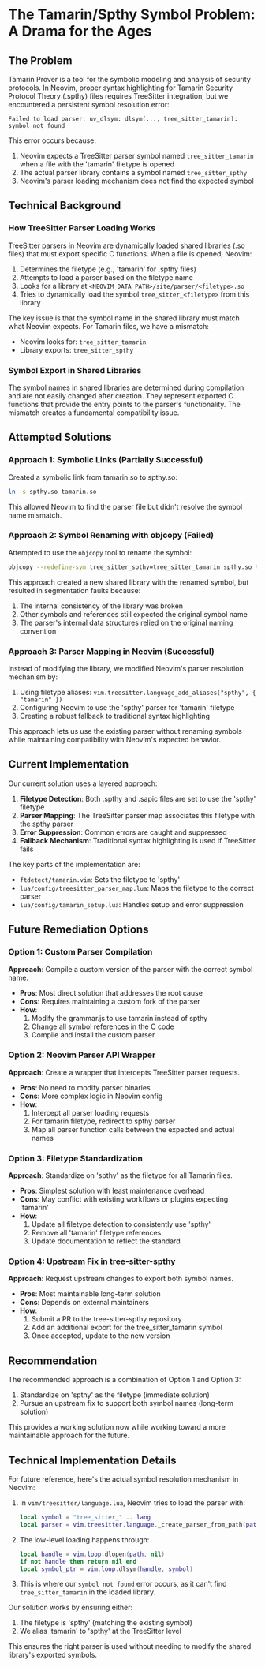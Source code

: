 # The Tamarin/Spthy Symbol Problem: A Drama for the Ages

## The Problem

Tamarin Prover is a tool for the symbolic modeling and analysis of security protocols. In Neovim, proper syntax highlighting for Tamarin Security Protocol Theory (.spthy) files requires TreeSitter integration, but we encountered a persistent symbol resolution error:

```
Failed to load parser: uv_dlsym: dlsym(..., tree_sitter_tamarin): symbol not found
```

This error occurs because:

1. Neovim expects a TreeSitter parser symbol named `tree_sitter_tamarin` when a file with the 'tamarin' filetype is opened
2. The actual parser library contains a symbol named `tree_sitter_spthy`
3. Neovim's parser loading mechanism does not find the expected symbol

## Technical Background

### How TreeSitter Parser Loading Works

TreeSitter parsers in Neovim are dynamically loaded shared libraries (.so files) that must export specific C functions. When a file is opened, Neovim:

1. Determines the filetype (e.g., 'tamarin' for .spthy files)
2. Attempts to load a parser based on the filetype name
3. Looks for a library at `<NEOVIM_DATA_PATH>/site/parser/<filetype>.so`
4. Tries to dynamically load the symbol `tree_sitter_<filetype>` from this library

The key issue is that the symbol name in the shared library must match what Neovim expects. For Tamarin files, we have a mismatch:
- Neovim looks for: `tree_sitter_tamarin`
- Library exports: `tree_sitter_spthy`

### Symbol Export in Shared Libraries

The symbol names in shared libraries are determined during compilation and are not easily changed after creation. They represent exported C functions that provide the entry points to the parser's functionality. The mismatch creates a fundamental compatibility issue.

## Attempted Solutions

### Approach 1: Symbolic Links (Partially Successful)

Created a symbolic link from tamarin.so to spthy.so:

```bash
ln -s spthy.so tamarin.so
```

This allowed Neovim to find the parser file but didn't resolve the symbol name mismatch.

### Approach 2: Symbol Renaming with objcopy (Failed)

Attempted to use the `objcopy` tool to rename the symbol:

```bash
objcopy --redefine-sym tree_sitter_spthy=tree_sitter_tamarin spthy.so tamarin.so
```

This approach created a new shared library with the renamed symbol, but resulted in segmentation faults because:
1. The internal consistency of the library was broken
2. Other symbols and references still expected the original symbol name
3. The parser's internal data structures relied on the original naming convention

### Approach 3: Parser Mapping in Neovim (Successful)

Instead of modifying the library, we modified Neovim's parser resolution mechanism by:

1. Using filetype aliases: `vim.treesitter.language_add_aliases("spthy", { "tamarin" })`
2. Configuring Neovim to use the 'spthy' parser for 'tamarin' filetype
3. Creating a robust fallback to traditional syntax highlighting

This approach lets us use the existing parser without renaming symbols while maintaining compatibility with Neovim's expected behavior.

## Current Implementation

Our current solution uses a layered approach:

1. **Filetype Detection**: Both .spthy and .sapic files are set to use the 'spthy' filetype
2. **Parser Mapping**: The TreeSitter parser map associates this filetype with the spthy parser
3. **Error Suppression**: Common errors are caught and suppressed
4. **Fallback Mechanism**: Traditional syntax highlighting is used if TreeSitter fails

The key parts of the implementation are:
- `ftdetect/tamarin.vim`: Sets the filetype to 'spthy'
- `lua/config/treesitter_parser_map.lua`: Maps the filetype to the correct parser
- `lua/config/tamarin_setup.lua`: Handles setup and error suppression

## Future Remediation Options

### Option 1: Custom Parser Compilation

**Approach**: Compile a custom version of the parser with the correct symbol name.
- **Pros**: Most direct solution that addresses the root cause
- **Cons**: Requires maintaining a custom fork of the parser
- **How**:
  1. Modify the grammar.js to use tamarin instead of spthy
  2. Change all symbol references in the C code
  3. Compile and install the custom parser

### Option 2: Neovim Parser API Wrapper

**Approach**: Create a wrapper that intercepts TreeSitter parser requests.
- **Pros**: No need to modify parser binaries
- **Cons**: More complex logic in Neovim config
- **How**:
  1. Intercept all parser loading requests
  2. For tamarin filetype, redirect to spthy parser
  3. Map all parser function calls between the expected and actual names

### Option 3: Filetype Standardization

**Approach**: Standardize on 'spthy' as the filetype for all Tamarin files.
- **Pros**: Simplest solution with least maintenance overhead
- **Cons**: May conflict with existing workflows or plugins expecting 'tamarin'
- **How**:
  1. Update all filetype detection to consistently use 'spthy'
  2. Remove all 'tamarin' filetype references
  3. Update documentation to reflect the standard

### Option 4: Upstream Fix in tree-sitter-spthy

**Approach**: Request upstream changes to export both symbol names.
- **Pros**: Most maintainable long-term solution
- **Cons**: Depends on external maintainers
- **How**:
  1. Submit a PR to the tree-sitter-spthy repository
  2. Add an additional export for the tree_sitter_tamarin symbol
  3. Once accepted, update to the new version

## Recommendation

The recommended approach is a combination of Option 1 and Option 3:
1. Standardize on 'spthy' as the filetype (immediate solution)
2. Pursue an upstream fix to support both symbol names (long-term solution)

This provides a working solution now while working toward a more maintainable approach for the future.

## Technical Implementation Details

For future reference, here's the actual symbol resolution mechanism in Neovim:

1. In `vim/treesitter/language.lua`, Neovim tries to load the parser with:
   ```lua
   local symbol = "tree_sitter_" .. lang
   local parser = vim.treesitter.language._create_parser_from_path(path, lang, symbol)
   ```

2. The low-level loading happens through:
   ```lua
   local handle = vim.loop.dlopen(path, nil)
   if not handle then return nil end
   local symbol_ptr = vim.loop.dlsym(handle, symbol)
   ```

3. This is where our `symbol not found` error occurs, as it can't find `tree_sitter_tamarin` in the loaded library.

Our solution works by ensuring either:
1. The filetype is 'spthy' (matching the existing symbol)
2. We alias 'tamarin' to 'spthy' at the TreeSitter level

This ensures the right parser is used without needing to modify the shared library's exported symbols. 
